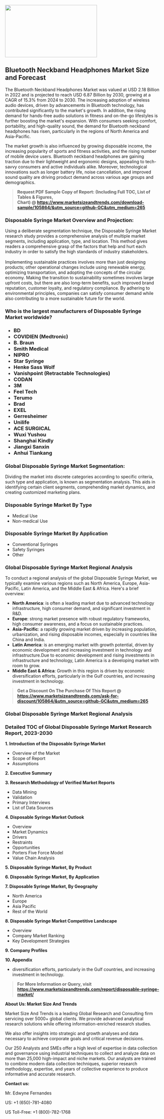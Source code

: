 <p><img class="alignnone size-medium wp-image-20088" src="https://ffe5etoiles.com/wp-content/uploads/2024/12/MST1-300x171.png" alt="" width="300" height="171" /></p><h2>Bluetooth Neckband Headphones Market Size and Forecast</h2><p>The Bluetooth Neckband Headphones Market was valued at USD 2.18 Billion in 2022 and is projected to reach USD 6.87 Billion by 2030, growing at a CAGR of 15.3% from 2024 to 2030. The increasing adoption of wireless audio devices, driven by advancements in Bluetooth technology, has contributed significantly to the market's growth. In addition, the rising demand for hands-free audio solutions in fitness and on-the-go lifestyles is further boosting the market's expansion. With consumers seeking comfort, portability, and high-quality sound, the demand for Bluetooth neckband headphones has risen, particularly in the regions of North America and Asia-Pacific.</p><p>The market growth is also influenced by growing disposable income, the increasing popularity of sports and fitness activities, and the rising number of mobile device users. Bluetooth neckband headphones are gaining traction due to their lightweight and ergonomic designs, appealing to tech-savvy consumers and active individuals alike. Moreover, technological innovations such as longer battery life, noise cancellation, and improved sound quality are driving product demand across various age groups and demographics.</p></p><blockquote id="" class=""><strong>Request PDF Sample Copy of Report: (Including Full TOC, List of Tables &amp; Figures, Chart)&nbsp;@&nbsp;<strong><a href="https://www.marketsizeandtrends.com/download-sample/105864/&utm_source=github-GC&utm_medium=265" target="_blank">https://www.marketsizeandtrends.com/download-sample/105864/&utm_source=github-GC&utm_medium=265</a></strong></strong></blockquote><h3 id="" class="">Disposable Syringe Market&nbsp;Overview and Projection:</h3><p id="" class="">Using a deliberate segmentation technique, the Disposable Syringe Market research study provides a comprehensive analysis of multiple market segments, including application, type, and location. This method gives readers a comprehensive grasp of the factors that help and hurt each industry in order to satisfy the high standards of industry stakeholders. <br /> <br />Implementing sustainable practices involves more than just designing products; other operational changes include using renewable energy, optimizing transportation, and adopting the concepts of the circular economy. Making the transition to sustainability sometimes involves large upfront costs, but there are also long-term benefits, such improved brand reputation, customer loyalty, and regulatory compliance. By adhering to environmental principles, companies can satisfy consumer demand while also contributing to a more sustainable future for the world.</p><h3 id="" class="">Who is the largest manufacturers of&nbsp;Disposable Syringe Market worldwide?</h3><h3 class=""><p><ul><li>BD </li><li> COVIDIEN (Medtronic) </li><li> B. Braun </li><li> Smith Medical </li><li> NIPRO </li><li> Star Syringe </li><li> Henke Sass Wolf </li><li> Vanishpoint (Retractable Technologies) </li><li> CODAN </li><li> 3M </li><li> Feel Tech </li><li> Terumo </li><li> Brad </li><li> EXEL </li><li> Gerresheimer </li><li> Unilife </li><li> ACE SURGICAL </li><li> Wuxi Yushou </li><li> Shanghai Kindly </li><li> Jiangxi Sanxin </li><li> Anhui Tiankang</li></ul></p></h3><h3 id="" class="">Global&nbsp;Disposable Syringe Market Segmentation:</h3><p id="" class="">Dividing the market into discrete categories according to specific criteria, such type and application, is known as segmentation analysis. This aids in identifying certain client segments, comprehending market dynamics, and creating customized marketing plans.</p><h3 id="" class="">Disposable Syringe Market&nbsp;By Type</h3><p><p><ul><li>Medical Use </li><li> Non-medical Use</p></li></ul></p></p><h3 id="" class="">Disposable Syringe Market&nbsp;By Application</h3><p class=""><p><ul><li>Conventional Syringes </li><li> Safety Syringes </li><li> Other</li></ul></p></p><h3 id="" class="">Global Disposable Syringe Market Regional Analysis</h3><p id="" class="">To conduct a regional analysis of the global Disposable Syringe Market, we typically examine various regions such as North America, Europe, Asia-Pacific, Latin America, and the Middle East &amp; Africa. Here's a brief overview:</p><ul><li><strong>North America</strong>: is often a leading market due to advanced technology infrastructure, high consumer demand, and significant investment in R&amp;D.</li><li><strong>Europe</strong>: strong market presence with robust regulatory frameworks, high consumer awareness, and a focus on sustainable practices.</li><li><strong>Asia-Pacific</strong>: a rapidly growing market driven by increasing population, urbanization, and rising disposable incomes, especially in countries like China and India.</li><li><strong>Latin America</strong>: is an emerging market with growth potential, driven by economic development and increasing investment in technology and infrastructure.Due to economic development and rising investments in infrastructure and technology, Latin America is a developing market with room to grow.</li><li><strong>Middle East &amp; Africa</strong>: Growth in this region is driven by economic diversification efforts, particularly in the Gulf countries, and increasing investment in technology.</li></ul><blockquote id="" class=""><strong>Get a Discount On The Purchase Of This Report @ <strong><a href="https://www.marketsizeandtrends.com/ask-for-discount/105864/&utm_source=github-GC&utm_medium=265" target="_blank">https://www.marketsizeandtrends.com/ask-for-discount/105864/&utm_source=github-GC&utm_medium=265</a></strong></strong></blockquote><h3 id="" class="">Global Disposable Syringe Market Regional Analysis</h3><h3 id="" class="">Detailed TOC of Global Disposable Syringe Market Research Report, 2023-2030</h3><p id="" class=""><strong>1. Introduction of the Disposable Syringe Market</strong></p><ul><li>Overview of the Market</li><li>Scope of Report</li><li>Assumptions</li></ul><p id="" class=""><strong>2. Executive Summary</strong></p><p id="" class=""><strong>3. Research Methodology of Verified Market Reports</strong></p><ul><li>Data Mining</li><li>Validation</li><li>Primary Interviews</li><li>List of Data Sources</li></ul><p id="" class=""><strong>4. Disposable Syringe Market Outlook</strong></p><ul><li>Overview</li><li>Market Dynamics</li><li>Drivers</li><li>Restraints</li><li>Opportunities</li><li>Porters Five Force Model</li><li>Value Chain Analysis</li></ul><p id="" class=""><strong>5. Disposable Syringe Market, By Product</strong></p><p id="" class=""><strong>6. Disposable Syringe Market, By Application</strong></p><p id="" class=""><strong>7. Disposable Syringe Market, By Geography</strong></p><ul><li>North America</li><li>Europe</li><li>Asia Pacific</li><li>Rest of the World</li></ul><p id="" class=""><strong>8. Disposable Syringe Market Competitive Landscape</strong></p><ul><li>Overview</li><li>Company Market Ranking</li><li>Key Development Strategies</li></ul><p id="" class=""><strong>9. Company Profiles</strong></p><p id="" class=""><strong>10. Appendix</strong></p><ul><li>diversification efforts, particularly in the Gulf countries, and increasing investment in technology.</li></ul><blockquote id="" class=""><strong>For More Information or Query, visit <strong><strong><a href="https://www.marketsizeandtrends.com/report/disposable-syringe-market/" target="_blank">https://www.marketsizeandtrends.com/report/disposable-syringe-market/</a></strong></strong></strong></blockquote><p id="" class=""><strong>About Us: Market Size And Trends</strong></p><p id="" class="">Market Size And Trends is a leading Global Research and Consulting firm servicing over 5000+ global clients. We provide advanced analytical research solutions while offering information-enriched research studies.</p><p id="" class="">We also offer insights into strategic and growth analyses and data necessary to achieve corporate goals and critical revenue decisions.</p><p id="" class="">Our 250 Analysts and SMEs offer a high level of expertise in data collection and governance using industrial techniques to collect and analyze data on more than 25,000 high-impact and niche markets. Our analysts are trained to combine modern data collection techniques, superior research methodology, expertise, and years of collective experience to produce informative and accurate research.</p><p id="" class=""><strong>Contact us:</strong></p><p id="" class="">Mr. Edwyne Fernandes</p><p id="" class="">US: +1 (650)-781-4080</p><p id="" class="">US Toll-Free: +1 (800)-782-1768</p>
